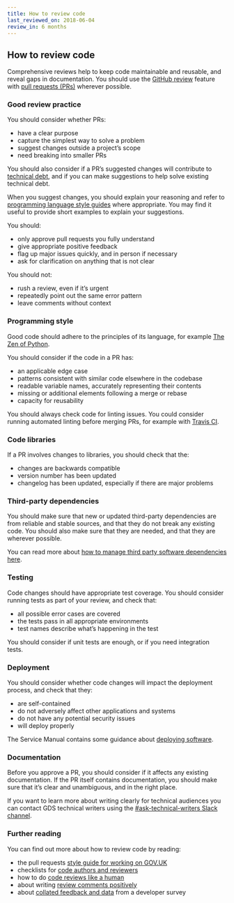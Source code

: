 ```yaml
---
title: How to review code
last_reviewed_on: 2018-06-04
review_in: 6 months
---
```


## How to review code

Comprehensive reviews help to keep code maintainable and reusable, and reveal gaps in documentation. You should use the [GitHub review][] feature with [pull requests (PRs)][] wherever possible.

### Good review practice

You should consider whether PRs:

* have a clear purpose
* capture the simplest way to solve a problem
* suggest changes outside a project’s scope
* need breaking into smaller PRs

You should also consider if a PR’s suggested changes will contribute to [technical debt][], and if you can make suggestions to help solve existing technical debt.

When you suggest changes, you should explain your reasoning and refer to [programming language style guides][] where appropriate. You may find it useful to provide short examples to explain your suggestions.

You should:

* only approve pull requests you fully understand
* give appropriate positive feedback
* flag up major issues quickly, and in person if necessary
* ask for clarification on anything that is not clear

You should not:

* rush a review, even if it’s urgent
* repeatedly point out the same error pattern
* leave comments without context

### Programming style

Good code should adhere to the principles of its language, for example [The Zen of Python][].

You should consider if the code in a PR has:

* an applicable edge case
* patterns consistent with similar code elsewhere in the codebase
* readable variable names, accurately representing their contents
* missing or additional elements following a merge or rebase
* capacity for reusability

You should always check code for linting issues. You could consider running automated linting before merging PRs, for example with [Travis CI][].

### Code libraries

If a PR involves changes to libraries, you should check that the:

* changes are backwards compatible
* version number has been updated
* changelog has been updated, especially if there are major problems

### Third-party dependencies

You should make sure that new or updated third-party dependencies are from reliable and stable sources, and that they do not break any existing code. You should also make sure that they are needed, and that they are wherever possible.

You can read more about [how to manage third party software dependencies here][].

### Testing

Code changes should have appropriate test coverage. You should consider running tests as part of your review, and check that:

* all possible error cases are covered
* the tests pass in all appropriate environments
* test names describe what’s happening in the test

You should consider if unit tests are enough, or if you need integration tests.

### Deployment

You should consider whether code changes will impact the deployment process, and check that they:

* are self-contained
* do not adversely affect other applications and systems
* do not have any potential security issues
* will deploy properly

The Service Manual contains some guidance about [deploying software][].

### Documentation

Before you approve a PR, you should consider if it affects any existing documentation. If the PR itself contains documentation, you should make sure that it’s clear and unambiguous, and in the right place.

If you want to learn more about writing clearly for technical audiences you can contact GDS technical writers using the [#ask-technical-writers Slack channel][].

### Further reading

You can find out more about how to review code by reading:

* the pull requests [style guide for working on GOV.UK][]
* checklists for [code authors and reviewers][]
* how to do [code reviews like a human][]
* about writing [review comments positively][]
* about [collated feedback and data][] from a developer survey



[GitHub review]: https://help.github.com/articles/about-pull-request-reviews/
[pull requests (PRs)]: https://help.github.com/articles/about-pull-requests/
[technical debt]: https://insidegovuk.blog.gov.uk/2018/02/19/classifying-and-measuring-tech-debt-in-gov-uk/
[programming language style guides]: #programming-language-style-guides
[The Zen of Python]: https://www.python.org/dev/peps/pep-0020/
[Travis CI]: https://travis-ci.org/
[how to manage third party software dependencies here]: https://gds-way.cloudapps.digital/standards/tracking-dependencies.html
[deploying software]: https://www.gov.uk/service-manual/technology/deploying-software-regularly
[style guide for working on GOV.UK]: https://github.com/alphagov/styleguides/blob/master/pull-requests.md#reviewing-a-request
[code authors and reviewers]: https://engineeringblog.yelp.com/2017/11/code-review-guidelines.html
[code reviews like a human]: https://mtlynch.io/human-code-reviews-1/
[review comments positively]: https://codeahoy.com/2016/04/03/effective-code-reviews/
[collated feedback and data]: http://www.bettercode.reviews/
[#ask-technical-writers Slack channel]: https://gds.slack.com/messages/CAD579Y1X/#
